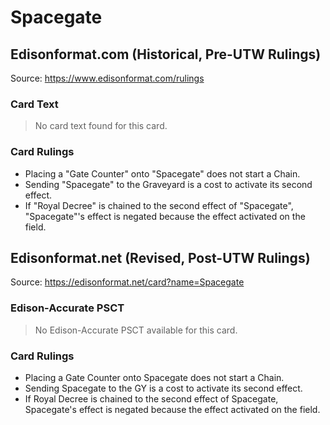 # Spacegate

## Edisonformat.com (Historical, Pre-UTW Rulings)

Source: https://www.edisonformat.com/rulings

### Card Text

> No card text found for this card.

### Card Rulings

*   Placing a "Gate Counter" onto "Spacegate" does not start a Chain.
*   Sending "Spacegate" to the Graveyard is a cost to activate its second effect.
*   If "Royal Decree" is chained to the second effect of "Spacegate", "Spacegate"'s effect is negated because the effect activated on the field.

## Edisonformat.net (Revised, Post-UTW Rulings)

Source: https://edisonformat.net/card?name=Spacegate

### Edison-Accurate PSCT

> No Edison-Accurate PSCT available for this card.

### Card Rulings

*   Placing a Gate Counter onto Spacegate does not start a Chain.
*   Sending Spacegate to the GY is a cost to activate its second effect.
*   If Royal Decree is chained to the second effect of Spacegate, Spacegate's effect is negated because the effect activated on the field.
            